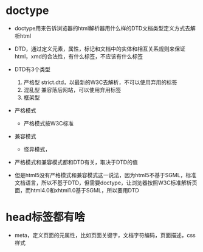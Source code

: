 # doctype
- doctype用来告诉浏览器的html解析器用什么样的DTD文档类型定义方式去解析html
- DTD，通过定义元素，属性，标记和文档中的实体和相互关系规则来保证html，xmd的合法性，有什么标签，不应该有什么标签
- DTD有3个类型
  1. 严格型 strict.dtd，以最新的W3C去解析，不可以使用弃用的标签
  2. 混乱型 兼容落后网站，可以使用弃用标签
  3. 框架型

- 严格模式
  - 严格模式按W3C标准 
- 兼容模式
  - 怪异模式，
- 严格模式和兼容模式都和DTD有关，取决于DTD的值
- 但是html5没有严格模式和兼容模式这一说法，因为html5不基于SGML，标准文档语言，所以不基于DTD，但需要doctype，让浏览器按照W3C标准解析页面，而html4.0和xhtml1.0基于SGML，所以要用DTD

# head标签都有啥
- meta，定义页面的元属性，比如页面关键字，文档字符编码，页面描述，css样式
